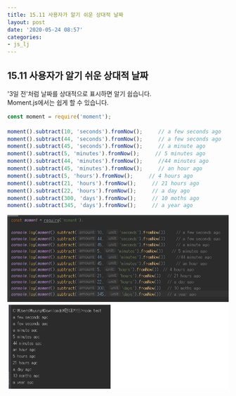 ```yaml
---
title: 15.11 사용자가 알기 쉬운 상대적 날짜
layout: post
date: '2020-05-24 08:57'
categories:
- js_lj
---
```


## 15.11 사용자가 알기 쉬운 상대적 날짜

'3일 전'처럼 날짜를 상대적으로 표시하면 알기 쉽습니다.  
Moment.js에서는 쉽게 할 수 있습니다.

```javascript
const moment = require('moment');

moment().subtract(10, 'seconds').fromNow();     // a few seconds ago
moment().subtract(44, 'seconds').fromNow();     // a few seconds ago
moment().subtract(45, 'seconds').fromNow();     // a minute ago
moment().subtract(5, 'minutes').fromNow();     // 5 minutes ago
moment().subtract(44, 'minutes').fromNow();     //44 minutes ago
moment().subtract(45, 'minutes').fromNow();     // an hour ago
moment().subtract(5, 'hours').fromNow();     // 4 hours ago
moment().subtract(21, 'hours').fromNow();     // 21 hours ago
moment().subtract(22, 'hours').fromNow();     // a day ago
moment().subtract(300, 'days').fromNow();     // 10 moths ago
moment().subtract(345, 'days').fromNow();     // a year ago
```

![](/static/img/learningjs/image148.jpg)